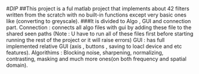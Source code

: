 #*DIP*
##This project is a ful matlab project that implements about 42 filters written from the scratch with no built-in functions except very basic ones like (converting to greyscale).
###It is divided to Algo , GUI and connection part.
Connection : connects all algo files with gui by adding these file to the shared seen paths (Note : U have to run all of these files first before starting running the rest of the project or it will raise errors)
GUI : has full implemented relative GUI (axis , buttons , saving to loacl device and etc features).
Algorithims : Blocking noise, sharpening, normalizing, contrasting, masking and much more ones(on both frequency and spatial domain).
